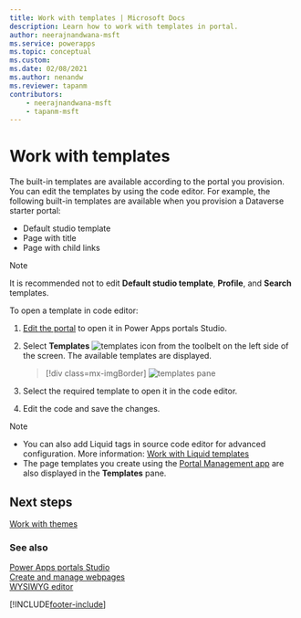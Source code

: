 ```yaml
---
title: Work with templates | Microsoft Docs
description: Learn how to work with templates in portal.
author: neerajnandwana-msft
ms.service: powerapps
ms.topic: conceptual
ms.custom: 
ms.date: 02/08/2021
ms.author: nenandw
ms.reviewer: tapanm
contributors:
    - neerajnandwana-msft
    - tapanm-msft
---
```


# Work with templates

The built-in templates are available according to the portal you provision. You can edit the templates by using the code editor. For example, the following built-in templates are available when you provision a Dataverse starter portal:

- Default studio template
- Page with title
- Page with child links


> [!NOTE]
> It is recommended not to edit **Default studio template**, **Profile**, and **Search** templates.

To open a template in code editor:

1.  [Edit the portal](manage-existing-portals.md#edit) to open it in Power Apps portals Studio.  

2.  Select **Templates** ![templates icon](media/templates-icon.png "Templates icon") from the toolbelt on the left side of the screen. The available templates are displayed.  

    > [!div class=mx-imgBorder]
    > ![templates pane](media/templates-pane.png "Templates pane")  

3.  Select the required template to open it in the code editor.

4.  Edit the code and save the changes.

> [!NOTE]
> - You can also add Liquid tags in source code editor for advanced configuration. More information: [Work with Liquid templates](liquid/liquid-overview.md)
> - The page templates you create using the [Portal Management app](configure/configure-portal.md) are also displayed in the **Templates** pane.

## Next steps

[Work with themes](theme-overview.md)

### See also

[Power Apps portals Studio](portal-designer-anatomy.md) <br>
[Create and manage webpages](create-manage-webpages.md) <br>
[WYSIWYG editor](compose-page.md)


[!INCLUDE[footer-include](../../includes/footer-banner.md)]